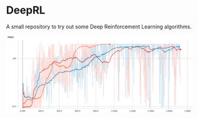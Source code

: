 # DeepRL
A small repository to try out some Deep Reinforcement Learning algorithms.

 
![alt text](CartPole_Comparison.png "Algorithm comparison on Cartpole-v0")
